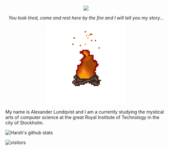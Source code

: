 <!-- I am honored you want to read this! -->

<link rel="stylesheet" href="Assets/Styles.css">

<!-- <h1 align="center"><i>Greetings stranger!</i></h1> -->
<p align="center"><img align="middle" src="Assets/Greetings.gif" width="400px"></p>

<p align="center"><i>You look tired, come and rest here by the fire and I will tell you my story...</i></p>

<p align="center"><img align="middle" src="Assets/Campfire.gif" width="250px"></p>

<!-- WIP -->
My name is Alexander Lundqvist and I am a currently studying the mystical arts of computer science at the great Royal Institute of Technology in the city of Stockholm.

![Harsh's github stats](https://github-readme-stats.vercel.app/api?username=krimreaper&hide=["issues"]&show_icons=true)

![visitors](https://visitor-badge.glitch.me/badge?page_id=krimreaper.krimreaper)

